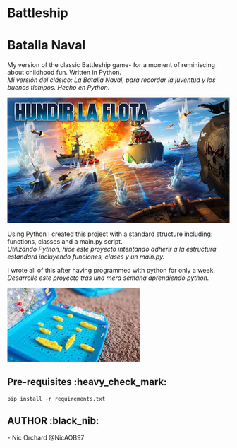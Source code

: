 # Battleship
# Batalla Naval

My version of the classic Battleship game- for a moment of reminiscing about childhood fun. Written in Python.<br>
<em>Mi versión del clásico: La Batalla Naval, para recordar la juventud y los buenos tiempos. Hecho en Python. </em>

![Classics](img/hundir-la-flota-juego-de-mesa.jpeg?raw=true "Battleship, Classics") 

Using Python I created this project with a standard structure including: functions, classes and a main.py script.  <br>
<em>Utilizando Python, hice este proyecto intentando adherir a la estructura estandard incluyendo funciones, clases y un main.py. </em>

I wrote all of this after having programmed with python for only a week. <br>
<em>Desarrolle este proyecto tras una mera semana aprendiendo python.</em>

![Classic Childhood Game](img/battleship_im.jpeg?raw=true "Battleship, Classic Game") 

<h2>Pre-requisites :heavy_check_mark: </h2>

```
pip install -r requirements.txt 
```

<h2>AUTHOR :black_nib: </h2>
- Nic Orchard @NicAOB97
